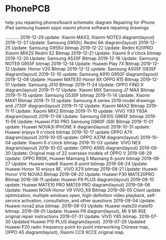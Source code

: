 # PhonePCB
help you repairing phones!board schematic diagram Repairing for iPhone iPad samsung huawei oppo xiaomi phone software repairing drawings

...........
2019-12-29 update: Xiaomi MAX3, Xiaomi NOTE3 diagram(layout)
2019-12-27 Update: Samsung G950U, Redmi 6A diagram(layout)
2019-12-25 Update: Samsung G955U bitmap
2019-12-22 Update: Redmi K20PRO Xiaomi MIX2S Redmi S2 Bitmap
2019-12-21 Update: Xiaomi 9 o'clock bitmap
2019-12-20 Update: Samsung A520F Bitmap
2019-12-18 Update: Samsung NOTE8 G955F bitmap
2019-12-14 Update: Huawei Play 7X Bitmap
2019-12-12 Update: Honor V20 Bitmap
2019-12-12 update: Samsung A505F G935F diagram(layout)
2019-12-10 update: Samsung A910 G950F diagram(layout)
2019-12-08 Update: Huawei MATE30 Honor 8X OPPO R15 Bitmap
2019-12-01 Update: Samsung J510 Bitmap
2019-11-24 Update: OPPO FIND X diagram(layout)
2019-11-17 Update: Xiaomi MIX Samsung J7 MAX Bitmap
2019-11-15 update: Samsung G530F bitmap
2019-11-14 Update: Xiaomi MAX1 Bitmap
2019-11-13 update: Samsung A series 2019 model drawings and J730F diagram(layout)
2019-11-12 Update: Xiaomi MAX2 Bitmap
2019-11-11 Update: Xiaomi MIX2 Bitmap
2019-11-10 update: VIVO Y93 Y93A diagram(layout)
2019-11-08 Update: Samsung G610S G965F bitmap
2019-11-06 Update: Huawei P30 PRO Samsung G960F (S9) Bitmap
2019-11-01 update: Huawei NOVA3I IPHONE X diagram(layout)
2019-10-31 update: Huawei enjoys 9 o'clock bitmap
2019-10-17 update OPPO A7X diagram(layout)
2019-10-05 update: OPPO A37M diagram(layout)
2019-10-04 update: Xiaomi 6 o'clock bitmap
2019-10-03 update: VIVO NEX diagram(layout)
2019-10-02 update: OPPO A59S diagram(layout)
2019-09-30 Update: Original map of 22 overseas models of OPPO V
2019-08-29 Update: OPPO R9SK, Huawei Maimang 5 Maimang 6-point bitmap
2019-08-27 Update: Huawei mate8 Xiaomi 8-point bitmap
2019-08-24 Update: Huawei Honor 10 enjoys 8E, VIVO X21I bitmap
2019-08-21 Update: Huawei Honor V10 NOVA3 Bitmap
2019-08-20 Update: Huawei P30 MATE20PRO Bitmap
2019-08-11 update: Huawei P9 PLUS diagram(layout)
2019-08-10 update: Huawei MATE10 PRO MATE9 PRO diagram(layout)
2019-08-06 Update: Huawei NOVA Honor V9 VIVO_X9 Bitmap
2019-08-05 Client update optimization, multiple windows open, high-definition video playback, self-service activation, consultation, and other questions
2019-08-04 Update: Huawei nova2 plus bitmap.
2019-08-03 Update: Huawei mate20 mate10 bitmap.
2019-08-01 Update: Huawei P9 diagram(layout), Mi 9 Mi 9SE original repair instructions
2019-07-31 Update: VIVO Y85 bitmap.
2019-07-30 Updated Huawei P10 PLUS diagram(layout).
2019-07-29 Updated Huawei P20 radio frequency point-to-point interworking Chinese map, OPPO A5 diagram(layout), Xiaomi CC9 9CCE original map.
